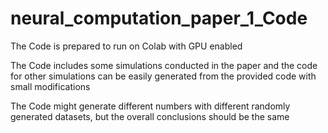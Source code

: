 # neural_computation_paper_1_Code 

The Code is prepared to run on Colab with GPU enabled 

The Code includes some simulations conducted in the paper and the code for other simulations can be easily generated from the provided code with small modifications 

The Code might generate different numbers with different randomly generated datasets, but the overall conclusions should be the same  


